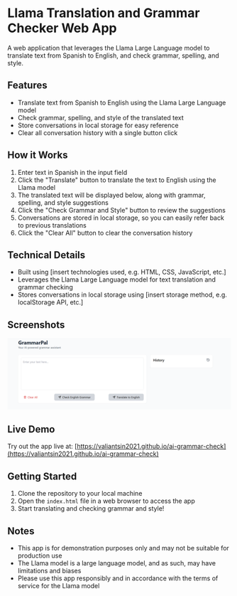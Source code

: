 # Llama Translation and Grammar Checker Web App

A web application that leverages the Llama Large Language model to translate text from Spanish to English, and check grammar, spelling, and style.

## Features

* Translate text from Spanish to English using the Llama Large Language model
* Check grammar, spelling, and style of the translated text
* Store conversations in local storage for easy reference
* Clear all conversation history with a single button click

## How it Works

1. Enter text in Spanish in the input field
2. Click the "Translate" button to translate the text to English using the Llama model
3. The translated text will be displayed below, along with grammar, spelling, and style suggestions
4. Click the "Check Grammar and Style" button to review the suggestions
5. Conversations are stored in local storage, so you can easily refer back to previous translations
6. Click the "Clear All" button to clear the conversation history

## Technical Details

* Built using [insert technologies used, e.g. HTML, CSS, JavaScript, etc.]
* Leverages the Llama Large Language model for text translation and grammar checking
* Stores conversations in local storage using [insert storage method, e.g. localStorage API, etc.]

## Screenshots

![App Screenshot](image.png)

## Live Demo

Try out the app live at: [https://valiantsin2021.github.io/ai-grammar-check](https://valiantsin2021.github.io/ai-grammar-check)

## Getting Started

1. Clone the repository to your local machine
2. Open the `index.html` file in a web browser to access the app
3. Start translating and checking grammar and style!

## Notes

* This app is for demonstration purposes only and may not be suitable for production use
* The Llama model is a large language model, and as such, may have limitations and biases
* Please use this app responsibly and in accordance with the terms of service for the Llama model